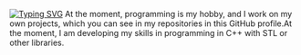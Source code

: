 [![Typing SVG](https://readme-typing-svg.herokuapp.com?color=%2336BCF7&lines=Hi,+i'm+Konstantin)](https://git.io/typing-svg)
At the moment, programming is my hobby, and I work on my own projects, which you can see in my repositories in this GitHub profile.At the moment, I am developing my skills in programming in C++ with STL or other libraries.
